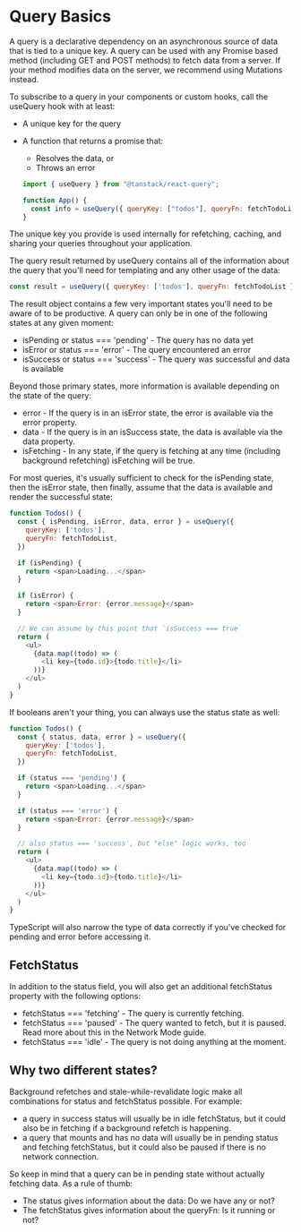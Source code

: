 # Query Basics

A query is a declarative dependency on an asynchronous source of data that is tied to a unique key. A query can be used with any Promise based method (including GET and POST methods) to fetch data from a server. If your method modifies data on the server, we recommend using Mutations instead.

To subscribe to a query in your components or custom hooks, call the useQuery hook with at least:

- A unique key for the query
- A function that returns a promise that:

  - Resolves the data, or
  - Throws an error

  ```js
  import { useQuery } from "@tanstack/react-query";

  function App() {
    const info = useQuery({ queryKey: ["todos"], queryFn: fetchTodoList });
  }
  ```

The unique key you provide is used internally for refetching, caching, and sharing your queries throughout your application.

The query result returned by useQuery contains all of the information about the query that you'll need for templating and any other usage of the data:

```js
const result = useQuery({ queryKey: ['todos'], queryFn: fetchTodoList })
```

The result object contains a few very important states you'll need to be aware of to be productive. A query can only be in one of the following states at any given moment:

- isPending or status === 'pending' - The query has no data yet
- isError or status === 'error' - The query encountered an error
- isSuccess or status === 'success' - The query was successful and data is available

Beyond those primary states, more information is available depending on the state of the query:

- error - If the query is in an isError state, the error is available via the error property.
- data - If the query is in an isSuccess state, the data is available via the data property.
- isFetching - In any state, if the query is fetching at any time (including background refetching) isFetching will be true.

For most queries, it's usually sufficient to check for the isPending state, then the isError state, then finally, assume that the data is available and render the successful state:

```js
function Todos() {
  const { isPending, isError, data, error } = useQuery({
    queryKey: ['todos'],
    queryFn: fetchTodoList,
  })

  if (isPending) {
    return <span>Loading...</span>
  }

  if (isError) {
    return <span>Error: {error.message}</span>
  }

  // We can assume by this point that `isSuccess === true`
  return (
    <ul>
      {data.map((todo) => (
        <li key={todo.id}>{todo.title}</li>
      ))}
    </ul>
  )
}
```

If booleans aren't your thing, you can always use the status state as well:

```js
function Todos() {
  const { status, data, error } = useQuery({
    queryKey: ['todos'],
    queryFn: fetchTodoList,
  })

  if (status === 'pending') {
    return <span>Loading...</span>
  }

  if (status === 'error') {
    return <span>Error: {error.message}</span>
  }

  // also status === 'success', but "else" logic works, too
  return (
    <ul>
      {data.map((todo) => (
        <li key={todo.id}>{todo.title}</li>
      ))}
    </ul>
  )
}
```

TypeScript will also narrow the type of data correctly if you've checked for pending and error before accessing it.

## FetchStatus

In addition to the status field, you will also get an additional fetchStatus property with the following options:

- fetchStatus === 'fetching' - The query is currently fetching.
- fetchStatus === 'paused' - The query wanted to fetch, but it is paused. Read more about this in the Network Mode guide.
- fetchStatus === 'idle' - The query is not doing anything at the moment.

## Why two different states?

Background refetches and stale-while-revalidate logic make all combinations for status and fetchStatus possible. For example:

- a query in success status will usually be in idle fetchStatus, but it could also be in fetching if a background refetch is happening.
- a query that mounts and has no data will usually be in pending status and fetching fetchStatus, but it could also be paused if there is no network connection.

So keep in mind that a query can be in pending state without actually fetching data. As a rule of thumb:

- The status gives information about the data: Do we have any or not?
- The fetchStatus gives information about the queryFn: Is it running or not?

```

```
